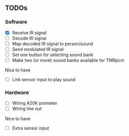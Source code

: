 ## TODOs

### Software
- [x] Receive IR signal
- [ ] Decode IR signal
- [ ] Map decoded IR signal to person/sound
- [ ] Send modulated IR signal
- [ ] Set one button for selecting sound bank
- [ ] Make two (or more) sound banks available for TMRpcm

Nice to have
- [ ] Link sensor input to play sound

### Hardware
- [ ] Wiring A20K potmeter
- [ ] Wiring line out

Nice to have
- [ ] Extra sensor input